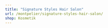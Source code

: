 ```yaml
---
title: "Signature Styles Hair Salon"
url: /montpelier/signature-styles-hair-salon/
shop: Kosmetik
---
```


